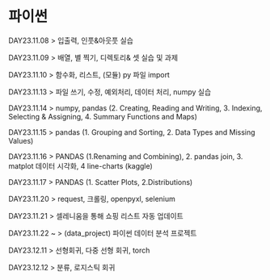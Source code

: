 # 파이썬 


DAY23.11.08 > 입출력, 인풋&아웃풋 실습


DAY23.11.09 > 배열, 별 찍기, 디렉토리& 셋 실습 및 과제


DAY23.11.10 > 함수화, 리스트, (모듈) py 파일 import 


DAY23.11.13 > 파일 쓰기, 수정, 예외처리, 데이터 처리, numpy 실습


DAY23.11.14 > numpy, pandas (2. Creating, Reading and Writing, 3. Indexing, Selecting & Assigning, 4. Summary Functions and Maps)


DAY23.11.15 > pandas (1. Grouping and Sorting, 2. Data Types and Missing Values)


DAY23.11.16 > PANDAS (1.Renaming and Combining), 2. pandas join, 3. matplot 데이터 시각화, 4 line-charts (kaggle)


DAY23.11.17 > PANDAS (1. Scatter Plots, 2.Distributions)


DAY23.11.20 > request, 크롤링, openpyxl, selenium


DAY23.11.21 > 셀레니움을 통해 쇼핑 리스트 자동 업데이트


DAY23.11.22 ~  > (data_project) 파이썬 데이터 분석 프로젝트


DAY23.12.11 > 선형회귀, 다중 선형 회귀, torch


DAY23.12.12 > 분류, 로지스틱 회귀